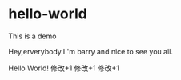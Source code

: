 # hello-world
This is a demo

Hey,erverybody.I 'm barry and nice to see you all.


Hello World!
修改+1
修改+1
修改+1
